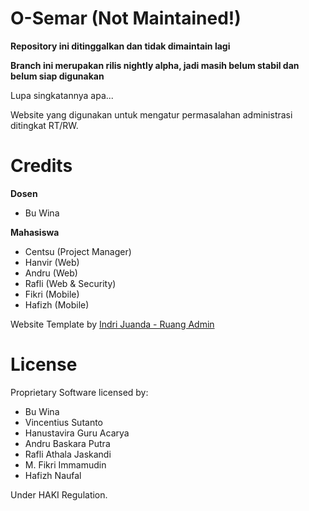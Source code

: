 # O-Semar (Not Maintained!)

**Repository ini ditinggalkan dan tidak dimaintain lagi**

**Branch ini merupakan rilis nightly alpha, jadi masih belum stabil dan belum siap digunakan**

Lupa singkatannya apa...

Website yang digunakan untuk mengatur permasalahan administrasi ditingkat RT/RW.

# Credits

**Dosen**

* Bu Wina

**Mahasiswa**

* Centsu (Project Manager)
* Hanvir (Web)
* Andru (Web)
* Rafli (Web & Security)
* Fikri (Mobile)
* Hafizh (Mobile)

Website Template by [Indri Juanda - Ruang Admin](https://github.com/indrijunanda/RuangAdmin)

# License

Proprietary Software licensed by:

* Bu Wina
* Vincentius Sutanto
* Hanustavira Guru Acarya
* Andru Baskara Putra
* Rafli Athala Jaskandi
* M. Fikri Immamudin
* Hafizh Naufal

Under HAKI Regulation.
